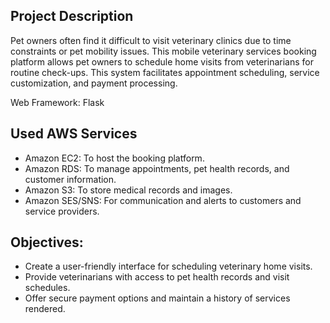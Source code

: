 ## Project Description
Pet owners often find it difficult to visit veterinary clinics due to time constraints or pet mobility issues. This mobile veterinary services booking platform allows pet owners to schedule home visits from veterinarians for routine check-ups. This system facilitates appointment scheduling, service customization, and payment processing.

Web Framework: Flask
## Used AWS Services
* Amazon EC2: To host the booking platform.
* Amazon RDS: To manage appointments, pet health records, and customer information.
* Amazon S3: To store medical records and images.
* Amazon SES/SNS: For communication and alerts to customers and service providers.

## Objectives:
* Create a user-friendly interface for scheduling veterinary home visits.
* Provide veterinarians with access to pet health records and visit schedules.
* Offer secure payment options and maintain a history of services rendered.
